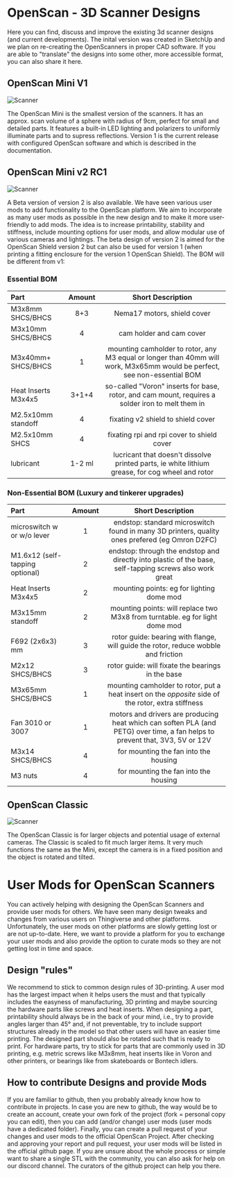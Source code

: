 # OpenScan - 3D Scanner Designs

Here you can find, discuss and improve the existing 3d scanner designs (and current developments). The inital version was created in SketchUp and we plan on re-creating the OpenScanners in proper CAD software. If you are able to "translate" the designs into some other, more accessible format, you can also share it here.


## OpenScan Mini V1
![Scanner](https://github.com/probably-Erwins-Cat/OpenScan-Design/blob/main/images/OpenScanMini.jpg?raw=true)

The OpenScan Mini is the smallest version of the scanners. It has an approx. scan volume of a sphere with radius of 9cm, perfect for small and detailed parts. It features a built-in LED lighting and polarizers to uniformly illuminate parts and to supress reflections.
Version 1 is the current release with configured OpenScan software and which is described in the documentation.

## OpenScan Mini v2 RC1
![Scanner](https://github.com/probably-Erwins-Cat/OpenScan-Design/blob/main/images/OpenScanMiniV2Beta.jpg?raw=true)

A Beta version of version 2 is also available. We have seen various user mods to add functionality to the OpenScan platform. We aim to incorporate as many user mods as possible in the new design and to make it more user-friendly to add mods. The idea is to increase printability, stability and stiffness, include mounting options for user mods, and allow modular use of various cameras and lightings.
The beta design of version 2 is aimed for the OpenScan Shield version 2 but can also be used for version 1 (when printing a fitting enclosure for the version 1 OpenScan Shield). The BOM will be different from v1:

### Essential BOM

| Part | Amount | Short Description |
| :--- | :---: | :---: |
| M3x8mm SHCS/BHCS | 8+3 | Nema17 motors, shield cover |
| M3x10mm SHCS/BHCS | 4 | cam holder and cam cover |
| M3x40mm+ SHCS/BHCS | 1 | mounting camholder to rotor, any M3 equal or longer than 40mm will work, M3x65mm would be perfect, see non-essential BOM |
| Heat Inserts M3x4x5 | 3+1+4 | so-called "Voron" inserts for base, rotor, and cam mount, requires a solder iron to melt them in |
| M2.5x10mm standoff | 4 | fixating v2 shield to shield cover |
| M2.5x10mm SHCS | 4 | fixating rpi and rpi cover to shield cover |
| lubricant | 1-2 ml | lucricant that doesn't dissolve printed parts, ie white lithium grease, for cog wheel and rotor |

### Non-Essential BOM (Luxury and tinkerer upgrades)
| Part | Amount | Short Description |
| :--- | :---: | :---: |
| microswitch w or w/o lever | 1 | endstop: standard microswitch found in many 3D printers, quality ones prefered (eg Omron D2FC) |
| M1.6x12 (self-tapping optional) | 2 | endstop: through the endstop and directly into plastic of the base, self-tapping screws also work great |
| Heat Inserts M3x4x5 | 2 | mounting points: eg for lighting dome mod |
| M3x15mm standoff | 2 | mounting points: will replace two M3x8 from turntable. eg for light dome mod |
| F692 (2x6x3) mm | 3 | rotor guide: bearing with flange, will guide the rotor, reduce wobble and friction |
| M2x12 SHCS/BHCS | 3 | rotor guide: will fixate the bearings in the base |
| M3x65mm SHCS/BHCS | 1 | mounting camholder to rotor, put a heat insert on the *opposite* side of the rotor, extra stiffness |
| Fan 3010 or 3007 | 1 | motors and drivers are producing heat which can soften PLA (and PETG) over time, a fan helps to prevent that, 3V3, 5V or 12V |
| M3x14 SHCS/BHCS | 4 | for mounting the fan into the housing |
| M3 nuts | 4 | for mounting the fan into the housing |



## OpenScan Classic
![Scanner](https://github.com/probably-Erwins-Cat/OpenScan-Design/blob/main/images/OpenScanClassic.jpg?raw=true)

The OpenScan Classic is for larger objects and potential usage of external cameras. The Classic is scaled to fit much larger items. It very much functions the same as the Mini, except the camera is in a fixed position and the object is rotated and tilted. 


# User Mods for OpenScan Scanners
You can actively helping with designing the OpenScan Scanners and provide user mods for others. We have seen many design tweaks and changes from various users on Thingiverse and other platforms. Unfortunately, the user mods on other platforms are slowly getting lost or are not up-to-date. Here, we want to provide a platform for you to exchange your user mods and also provide the option to curate mods so they are not getting lost in time and space. 

## Design "rules"
We recommend to stick to common design rules of 3D-printing. A user mod has the largest impact when it helps users the must and that typically includes the easyness of manufacturing, 3D printing and maybe sourcing the hardware parts like screws and heat inserts. When designing a part, printability should always be in the back of your mind, i.e., try to provide angles larger than 45° and, if not preventable, try to include support structures already in the model so that other users will have an easier time printing. The designed part should also be rotated such that is ready to print. For hardware parts, try to stick for parts that are commonly used in 3D printing, e.g. metric screws like M3x8mm, heat inserts like in Voron and other printers, or bearings like from skateboards or Bontech idlers.

## How to contribute Designs and provide  Mods
If you are familiar to github, then you probably already know how to contribute in projects. In case you are new to github, the way would be to create an account, create your own fork of the project (fork = personal copy you can edit), then you can add (and/or change) user mods (user mods have a dedicated folder). Finally, you can create a pull request of your changes and user mods to the official OpenScan Project. After checking and approving your report and pull request, your user mods will be listed in the official github page. If you are unsure about the whole process or simple want to share a single STL with the community, you can also ask for help on our discord channel. The curators of the github project can help you there.

